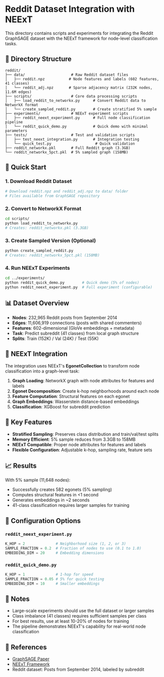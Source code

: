 # Reddit Dataset Integration with NEExT

This directory contains scripts and experiments for integrating the Reddit GraphSAGE dataset with the NEExT framework for node-level classification tasks.

## 📁 Directory Structure

```
reddit/
├── data/                     # Raw Reddit dataset files
│   ├── reddit.npz           # Node features and labels (602 features, 41 classes)
│   └── reddit_adj.npz       # Sparse adjacency matrix (232K nodes, 11.6M edges)
├── scripts/                  # Core data processing scripts
│   ├── load_reddit_to_networkx.py      # Convert Reddit data to NetworkX format
│   └── create_sampled_reddit.py        # Create stratified 5% sample
├── experiments/              # NEExT experiment scripts  
│   ├── reddit_neext_experiment.py      # Full node classification pipeline
│   └── reddit_quick_demo.py            # Quick demo with minimal parameters
├── tests/                    # Test and validation scripts
│   ├── test_neext_integration.py       # Integration testing
│   └── quick_test.py                    # Quick validation
├── reddit_networkx.pkl       # Full Reddit graph (3.3GB)
└── reddit_networkx_5pct.pkl  # 5% sampled graph (158MB)
```

## 🚀 Quick Start

### 1. Download Reddit Dataset
```bash
# Download reddit.npz and reddit_adj.npz to data/ folder
# Files available from GraphSAGE repository
```

### 2. Convert to NetworkX Format
```bash
cd scripts/
python load_reddit_to_networkx.py
# Creates: reddit_networkx.pkl (3.3GB)
```

### 3. Create Sampled Version (Optional)
```bash
python create_sampled_reddit.py
# Creates: reddit_networkx_5pct.pkl (158MB)
```

### 4. Run NEExT Experiments
```bash
cd ../experiments/
python reddit_quick_demo.py        # Quick demo (5% of nodes)
python reddit_neext_experiment.py  # Full experiment (configurable)
```

## 📊 Dataset Overview

- **Nodes**: 232,965 Reddit posts from September 2014
- **Edges**: 11,606,919 connections (posts with shared commenters)
- **Features**: 602-dimensional (GloVe embeddings + metadata)
- **Task**: Predict subreddit (41 classes) from local graph structure
- **Splits**: Train (152K) / Val (24K) / Test (55K)

## 🔬 NEExT Integration

The integration uses NEExT's **EgonetCollection** to transform node classification into a graph-level task:

1. **Graph Loading**: NetworkX graph with node attributes for features and labels
2. **Egonet Decomposition**: Create k-hop neighborhoods around each node
3. **Feature Computation**: Structural features on each egonet
4. **Graph Embeddings**: Wasserstein distance-based embeddings
5. **Classification**: XGBoost for subreddit prediction

## 🎯 Key Features

- **Stratified Sampling**: Preserves class distribution and train/val/test splits
- **Memory Efficient**: 5% sample reduces from 3.3GB to 158MB
- **NEExT Compatible**: Proper node attributes for features and labels
- **Flexible Configuration**: Adjustable k-hop, sampling rate, feature sets

## 📈 Results

With 5% sample (11,648 nodes):
- Successfully creates 582 egonets (5% sampling)
- Computes structural features in <1 second
- Generates embeddings in ~2 seconds
- 41-class classification requires larger samples for training

## 🔧 Configuration Options

### `reddit_neext_experiment.py`
```python
K_HOP = 2              # Neighborhood size (1, 2, or 3)
SAMPLE_FRACTION = 0.2  # Fraction of nodes to use (0.1 to 1.0)
EMBEDDING_DIM = 20     # Embedding dimensions
```

### `reddit_quick_demo.py`
```python
K_HOP = 1              # 1-hop for speed
SAMPLE_FRACTION = 0.05 # 5% for quick testing
EMBEDDING_DIM = 10     # Smaller embeddings
```

## 📝 Notes

- Large-scale experiments should use the full dataset or larger samples
- Class imbalance (41 classes) requires sufficient samples per class
- For best results, use at least 10-20% of nodes for training
- The pipeline demonstrates NEExT's capability for real-world node classification

## 🔗 References

- [GraphSAGE Paper](https://arxiv.org/abs/1706.02216)
- [NEExT Framework](https://github.com/ashdehghan/NEExT)
- Reddit dataset: Posts from September 2014, labeled by subreddit